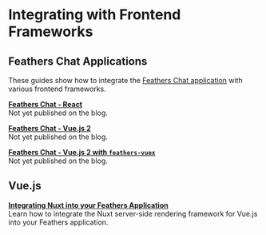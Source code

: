 # Integrating with Frontend Frameworks

## Feathers Chat Applications
These guides show how to integrate the [Feathers Chat application](../guides/chat/readme.md) with various frontend frameworks.

[**Feathers Chat - React**]()<br/>
Not yet published on the blog.

[**Feathers Chat - Vue.js 2**]()<br/>
Not yet published on the blog.

[**Feathers Chat - Vue.js 2 with `feathers-vuex`**]()<br/>
Not yet published on the blog.


## Vue.js

[**Integrating Nuxt into your Feathers Application**](https://blog.feathersjs.com/ssr-vuejs-app-with-feathers-and-nuxt-bb7dfd3e6397)<br/>
Learn how to integrate the Nuxt server-side rendering framework for Vue.js into your Feathers application.